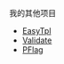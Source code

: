 
我的其他项目

* [EasyTpl](https://phppkg.github.io/easytpl/ "template engine")
* [Validate](https://inhere.github.io/php-validate/ "data validate engine")
* [PFlag](https://php-toolkit.github.io/pflag/ "console option and argument parse")
